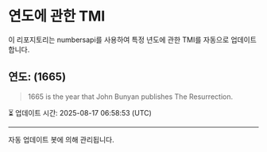 
# 연도에 관한 TMI

이 리포지토리는 numbersapi를 사용하여 특정 년도에 관한 TMI를 자동으로 업데이트합니다.

## 연도: (1665)
> 1665 is the year that John Bunyan publishes The Resurrection.

⏳ 업데이트 시간: 2025-08-17 06:58:53 (UTC)

---
자동 업데이트 봇에 의해 관리됩니다.
